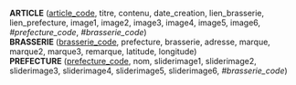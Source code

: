 **ARTICLE** (<ins>article_code</ins>, titre, contenu, date_creation, lien_brasserie, lien_prefecture, image1, image2, image3, image4, image5, image6, _#prefecture_code_, _#brasserie_code_)<br>
**BRASSERIE** (<ins>brasserie_code</ins>, prefecture, brasserie, adresse, marque, marque2, marque3, remarque, latitude, longitude)<br>
**PREFECTURE** (<ins>prefecture_code</ins>, nom, sliderimage1, sliderimage2, sliderimage3, sliderimage4, sliderimage5, sliderimage6, _#brasserie_code_)
